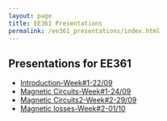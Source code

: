 ```yaml
---
layout: page
title: EE361 Presentations
permalink: /ee361_presentations/index.html
---
```


## Presentations for EE361

- [Introduction-Week#1-22/09](/presentations/ee361_intro.html)
- [Magnetic Circuits-Week#1-24/09](/presentations/ee361_magnetic_circuits.html)
- [Magnetic Circuits2-Week#2-29/09](/presentations/ee361_magnetic_circuits2.html)
- [Magnetic losses-Week#2-01/10](/presentations/ee361_hystresis_losses.html)

